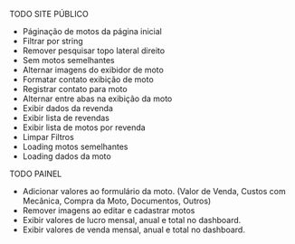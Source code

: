 TODO SITE PÚBLICO

* Páginação de motos da página inicial
* Filtrar por string
* Remover pesquisar topo lateral direito
* Sem motos semelhantes
* Alternar imagens do exibidor de moto
* Formatar contato exibição de moto
* Registrar contato para moto
* Alternar entre abas na exibição da moto 
* Exibir dados da revenda 
* Exibir lista de revendas
* Exibir lista de motos por revenda
* Limpar Filtros
* Loading motos semelhantes
* Loading dados da moto

TODO PAINEL

* Adicionar valores ao formulário da moto. (Valor de Venda, Custos com Mecânica, Compra da Moto, Documentos, Outros)
* Remover imagens ao editar e cadastrar motos
* Exibir valores de lucro mensal, anual e total no dashboard.
* Exibir valores de venda mensal, anual e total no dashboard.